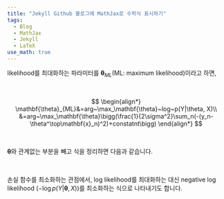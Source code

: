 ```yaml
---
title: "Jekyll Github 블로그에 MathJax로 수학식 표시하기"
tags:
  - Blog
  - MathJax
  - Jekyll
  - LaTeX
use_math: true
---
```


likelihood를 최대화하는 파라미터를 $\mathbf{\theta}_{ML}$(ML: maximum likelihood)이라고 하면,
 
<br>

$$
\begin{align*}
\mathbf{\theta}_{ML}&=arg~\max_\mathbf{\theta}~log~p(Y|\theta, X)\\
&=arg~\max_\mathbf{\theta}\bigg(\frac{1}{2\sigma^2}\sum_n(-(y_n-\theta^\top\mathbf{x}_n)^2)+constatnt\bigg)
\end{align*}
$$
 
<br>

$\mathbf{\theta}$와 관계없는 부분을 빼고 식을 정리하면 다음과 같습니다.
 
<br>

손실 함수를 최소화하는 관점에서, log likelihood를 최대화하는 대신 negative log likelihood $(-\log p(Y|\mathbf{\theta}, X))$를 최소화하는 식으로 나타내기도 합니다.
